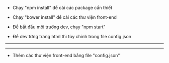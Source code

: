 - Chạy "npm install" để cài các package cần thiết

- Chạy "bower install" để cài các thư viện front-end

- Để bắt đầu môi trường dev, chạy "npm start"

- Để dev từng trang html thì tùy chỉnh trong file config.json



-------------------------------------------------------
-------------------------------------------------------



- Thêm các thư viện front-end bằng file "config.json"